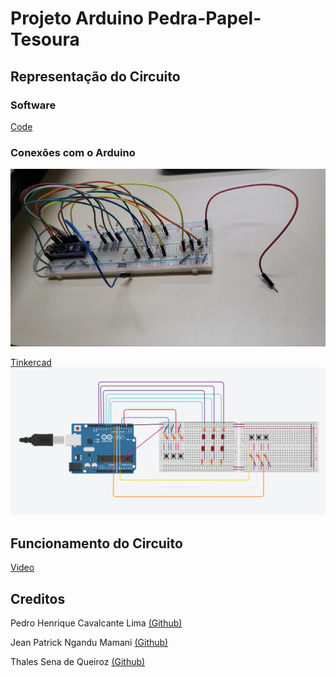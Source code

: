 # Projeto Arduino Pedra-Papel-Tesoura

## Representação do Circuito
### Software
[Code](code/programa_eletronica.cpp)

### Conexões com o Arduino
![alt text](img/circuito_montado.jpeg)

[Tinkercad](https://www.tinkercad.com/things/c0FkMkoZxGr "Circuito no Tinkercad")
![alt text](img/image1.png)

## Funcionamento do Circuito
[Video](https://drive.google.com/file/d/1tdzCcuPE3OAWhR-oipB0QpGcustWnh78/view)

## Creditos
Pedro Henrique Cavalcante Lima [(Github)](https://github.com/CallofSilverwing)

Jean Patrick Ngandu Mamani [(Github)](https://github.com/JeanJPNM)

Thales Sena de Queiroz [(Github)](https://github.com/TaresuSenu)

